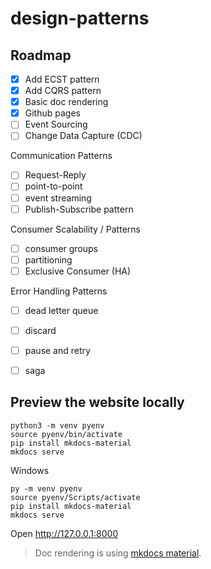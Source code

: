 # design-patterns

## Roadmap

- [X] Add ECST pattern
- [X] Add CQRS pattern
- [X] Basic doc rendering
- [X] Github pages
- [ ] Event Sourcing
- [ ] Change Data Capture (CDC)

Communication Patterns
- [ ] Request-Reply
- [ ] point-to-point
- [ ] event streaming
- [ ] Publish-Subscribe pattern

Consumer Scalability / Patterns
- [ ] consumer groups
- [ ] partitioning
- [ ] Exclusive Consumer (HA)

Error Handling Patterns
- [ ] dead letter queue
- [ ] discard
- [ ] pause and retry
- [ ] saga


## Preview the website locally

```
python3 -m venv pyenv
source pyenv/bin/activate
pip install mkdocs-material
mkdocs serve
```

Windows
```
py -m venv pyenv
source pyenv/Scripts/activate
pip install mkdocs-material
mkdocs serve
```

Open http://127.0.0.1:8000

> Doc rendering is using [mkdocs material](https://squidfunk.github.io/mkdocs-material/).

